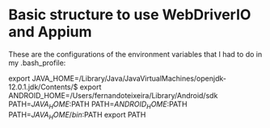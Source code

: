 # Basic structure to use WebDriverIO and Appium


These are the configurations of the environment variables that I had to do in my .bash_profile:

export JAVA_HOME=/Library/Java/JavaVirtualMachines/openjdk-12.0.1.jdk/Contents/$
export ANDROID_HOME=/Users/fernandoteixeira/Library/Android/sdk
PATH=$JAVA_HOME:$PATH
PATH=$ANDROID_HOME:$PATH
PATH=$JAVA_HOME/bin:$PATH
export PATH
